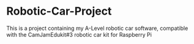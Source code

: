 # Robotic-Car-Project
This is a project containing my A-Level robotic car software, compatible with the CamJamEdukit#3 robotic car kit for Raspberry Pi
